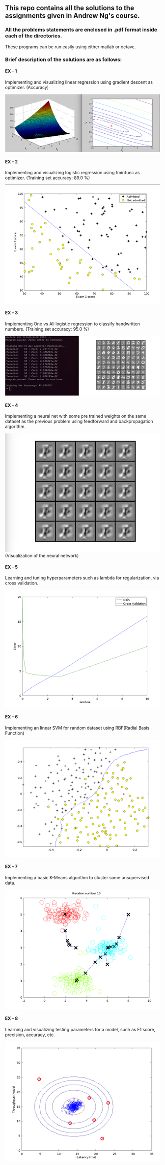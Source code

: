 ## This repo contains all the solutions to the assignments given in Andrew Ng's course.

### All the problems statements are enclosed in .pdf format inside each of the directories.

These programs can be run easily using either matlab or octave.

### Brief description of the solutions are as follows:

#### EX - 1

Implementing and visualizing linear regression using gradient descent as optimizer.
(Accuracy)

![EX1](./Screenshots/ex1.png?raw=true "EX1")

#### EX - 2

Implementing and visualizing logistic regression using fminfunc as optimizer.
(Training set accuracy: 89.0 %)

![EX2](./Screenshots/ex2.png?raw=true "EX2")

#### EX - 3

Implementing One vs All logistic regression to classify handwritten numbers.
(Training set accuracy: 95.0 %)

![EX3](./Screenshots/ex3.png?raw=true "EX3")

#### EX - 4

Implementing a neural net with some pre trained weights on the same dataset as the previous problem using feedforward and backpropagation algorithm.

![EX4](./Screenshots/ex4.png?raw=true "EX4")
(Visualization of the neural network)

#### EX - 5

Learning and tuning hyperparameters such as lambda for regularization, via cross validation.

![EX5](./Screenshots/ex5.png?raw=true "EX5")

#### EX - 6

Implementing an linear SVM for random dataset using RBF(Radial Basis Function)

![EX6](./Screenshots/ex6.png?raw=true "EX6")

#### EX - 7

Implementing a basic K-Means algorithm to cluster some unsupervised data.

![EX7](./Screenshots/ex7.png?raw=true "EX7")

#### EX - 8

Learning and visualizing testing parameters for a model, such as F1 score, precision, accuracy, etc.

![EX8](./Screenshots/ex8.png?raw=true "EX8")
